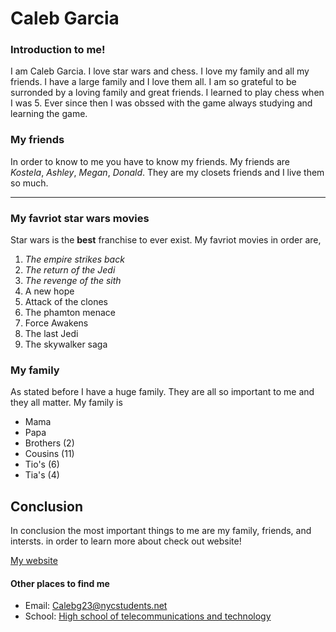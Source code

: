 # Caleb Garcia

### Introduction to me!
I am Caleb Garcia. I love star wars and chess. I love my family and all my friends. I have a large family and I love them all. I am so grateful to be surronded by a loving family and great friends. I learned to play chess when I was 5. Ever since then I was obssed with the game always studying and learning the game.

### My friends
In order to know to me you have to know my friends. My friends are _Kostela_, _Ashley_, _Megan_, _Donald_. They are my closets friends and I live them so much.
--- ---
### My favriot star wars movies
Star wars is the **best** franchise to ever exist. My favriot movies in order are,
1. _The empire strikes back_
2. _The return of the Jedi_
3. _The revenge of the sith_
4. A new hope
5. Attack of the clones
6. The phamton menace
7. Force Awakens
8. The last Jedi
9. The skywalker saga
### My family
As stated before I have a huge family. They are all so important to me and they all matter. My family is
- Mama
- Papa
- Brothers (2)
- Cousins (11)
- Tio's (6)
- Tia's (4)
 ## Conclusion

In conclusion the most important things to me are my family, friends, and intersts. in order to learn more about check out website!

[My website](https://calebg4205.github.io/)

#### Other places to find me
- Email: Calebg23@nycstudents.net
- School: [High school of telecommunications and technology](https://www.hstat.org/)
